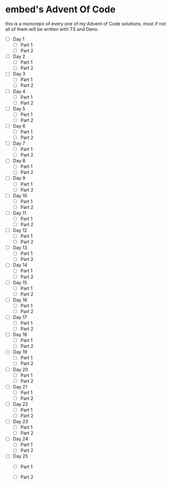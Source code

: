 # embed's Advent Of Code
this is a monorepo of every one of my Advent of Code solutions. most if not all of them will be written with TS and Deno. 

 - [ ] Day 1
	 - [ ] Part 1
	 - [ ] Part 2
 - [ ] Day 2
	 - [ ] Part 1
	 - [ ] Part 2
 - [ ] Day 3
	 - [ ] Part 1
	 - [ ] Part 2
 - [ ] Day 4
	 - [ ] Part 1
	 - [ ] Part 2
 - [ ] Day 5
	 - [ ] Part 1
	 - [ ] Part 2
 - [ ] Day 6
	 - [ ] Part 1
	 - [ ] Part 2
 - [ ] Day 7
	 - [ ] Part 1
	 - [ ] Part 2
 - [ ] Day 8
	 - [ ] Part 1
	 - [ ] Part 2
 - [ ] Day 9
	 - [ ] Part 1
	 - [ ] Part 2
 - [ ] Day 10
	 - [ ] Part 1
	 - [ ] Part 2
 - [ ] Day 11
	 - [ ] Part 1
	 - [ ] Part 2
 - [ ] Day 12
	 - [ ] Part 1
	 - [ ] Part 2
 - [ ] Day 13
	 - [ ] Part 1
	 - [ ] Part 2
 - [ ] Day 14
	 - [ ] Part 1
	 - [ ] Part 2
 - [ ] Day 15
	 - [ ] Part 1
	 - [ ] Part 2
 - [ ] Day 16
	 - [ ] Part 1
	 - [ ] Part 2
 - [ ] Day 17
	 - [ ] Part 1
	 - [ ] Part 2
 - [ ] Day 18
	 - [ ] Part 1
	 - [ ] Part 2
 - [ ] Day 19
	 - [ ] Part 1
	 - [ ] Part 2
 - [ ] Day 20
	 - [ ] Part 1
	 - [ ] Part 2
 - [ ] Day 21
	 - [ ] Part 1
	 - [ ] Part 2
 - [ ] Day 22
	 - [ ] Part 1
	 - [ ] Part 2
 - [ ] Day 23
	 - [ ] Part 1
	 - [ ] Part 2
 - [ ] Day 24
	 - [ ] Part 1
	 - [ ] Part 2
 - [ ] Day 25
	 - [ ] Part 1
	 - [ ] Part 2

